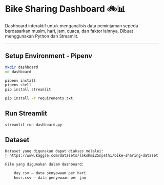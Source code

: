 # Bike Sharing Dashboard 🚲📊

Dashboard interaktif untuk menganalisis data peminjaman sepeda berdasarkan musim, hari, jam, cuaca, dan faktor lainnya. Dibuat menggunakan Python dan Streamlit.

---

## Setup Environment - Pipenv

```bash
mkdir dashboard
cd dashboard

pipenv install
pipenv shell
pip install streamlit

pip install -r requirements.txt

```

## Run Streamlit

```bash
streamlit run dashboard.py
```

## Dataset

```bash
Dataset yang digunakan dapat diakses melalui:
🔗 https://www.kaggle.com/datasets/lakshmi25npathi/bike-sharing-dataset

File yang digunakan dalam dashboard:

    day.csv — data penyewaan per hari
    hour.csv — data penyewaan per jam
```
